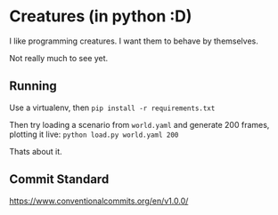 # Creatures (in python :D)

I like programming creatures. I want them to behave by themselves.

Not really much to see yet.

## Running

Use a virtualenv, then `pip install -r requirements.txt`

Then try loading a scenario from `world.yaml` and generate 200 frames, plotting it live: `python load.py world.yaml 200`

Thats about it.

## Commit Standard
https://www.conventionalcommits.org/en/v1.0.0/
